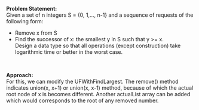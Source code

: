 **Problem Statement:**
<br>
Given a set of n integers S = {0, 1,..., n-1} and a sequence of requests of the following form:
<br>
* Remove x from S
* Find the successor of x: the smallest y in S such that y >= x. <br>
Design a data type so that all operations (except construction) take logarithmic time or better in the worst case.  
<br> 

**Approach:**<br>
For this, we can modify the UFWithFindLargest. The remove() method indicates union(x, x+1) or union(x, x-1) method, because of which the actual root node of x is becomes different.
Another actualList array can be added which would corresponds to the root of any removed number.
